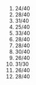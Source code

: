1) 24/40
2) 28/40
3) 31/40
4) 25/40
5) 33/40
6) 28/40
7) 28/40
8) 30/40
9) 26/40
10) 31/30
11) 26/40
12) 28/40